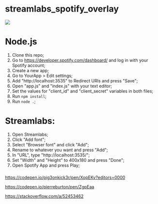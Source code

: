 # streamlabs_spotify_overlay
<img src="https://github.com/swillzy/streamlabs_spotify_overlay/blob/master/overlay.png"/>

# Node.js

1. Clone this repo;
2. Go to https://developer.spotify.com/dashboard/ and log in with your Spotify account;
3. Create a new app;
4. Go to YourApp > Edit settings;
5. Add "http://localhost:3535" to Redirect URIs and press "Save";
6. Open "app.js" and "index.js" with your text editor;
7. Set the values for "client_id" and "client_secret" variables in both files;
8. Run ```npm install```;
9. Run ```node .```;

# Streamlabs:

1. Open Streamlabs;
2. Click "Add font";
3. Select "Browser font" and click "Add";
4. Rename to whatever you want and press "Add";
5. In "URL", type "http://localhost:3535/";
6. Set "Width" and "Height" to 400x180 and press "Done";
7. Open Spotify App and press Play;

### ###
https://codepen.io/pig3onkick3r/pen/XopEKv?editors=0000

https://codepen.io/pierreburton/pen/ZgpEaa

https://stackoverflow.com/a/52453462
### ###
